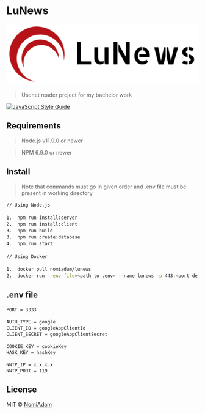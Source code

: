 # LuNews

![LuNews logo](https://github.com/NomiAdam/lunews/blob/master/client/public/logo.png)

> Usenet reader project for my bachelor work

[![JavaScript Style Guide](https://img.shields.io/badge/code_style-standard-brightgreen.svg)](https://standardjs.com)

## Requirements

> Node.js v11.9.0 or newer
 
> NPM 6.9.0 or newer

## Install

> Note that commands must go in given order and .env file must be present in working directory

```bash
// Using Node.js

1.	npm run install:server
2.	npm run install:client
3.	npm run build
3.	npm run create:database
4.	npm run start

// Using Docker

1.	docker pull nomiadam/lunews
2.	docker run --env-file=<path to .env> --name lunews -p 443:<port defined in .env file> -d nomiadam/lunews
```

## .env file

```..env
PORT = 3333

AUTH_TYPE = google
CLIENT_ID = googleAppClientId
CLIENT_SECRET = googleAppClientSecret

COOKIE_KEY = cookieKey
HASK_KEY = hashKey

NNTP_IP = x.x.x.x
NNTP_PORT = 119
```

## License

MIT © [NomiAdam](https://github.com/NomiAdam)
